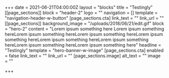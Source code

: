 +++
date = 2021-06-21T04:00:00Z
layout = "blocks"
title = "Testingly"
[[page_sections]]
block = "header-2"
logo = ""
navigation = []
template = "navigation-header-w-button"
[page_sections.cta]
link_text = ""
link_url = ""
[[page_sections]]
background_image = "/uploads/2018/06/21/edit.gif"
block = "hero-2"
content = "Lorem ipsum something here Lorem ipsum something hereLorem ipsum something hereLorem ipsum something hereLorem ipsum something hereLorem ipsum something hereLorem ipsum something hereLorem ipsum something hereLorem ipsum something here"
headline = "Testingly"
template = "hero-banner-w-image"
[page_sections.cta]
enabled = false
link_text = ""
link_url = ""
[page_sections.image]
alt_text = ""
image = ""

+++
